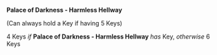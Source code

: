 ﻿**Palace of Darkness - Harmless Hellway**

(Can always hold a Key if having 5 Keys)

4 Keys *if* **Palace of Darkness - Harmless Hellway** *has* Key, *otherwise* 6 Keys
